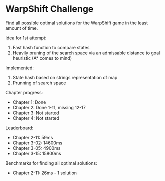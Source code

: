 # WarpShift Challenge

Find all possible optimal solutions for the WarpShift game in the least amount of time.

Idea for 1st attempt:
1. Fast hash function to compare states
2. Heavily pruning of the search space via an admissable distance to goal heuristic (A* comes to mind)

Implemented:
1. State hash based on strings representation of map
2. Prunning of search space 

Chapter progress:
- Chapter 1: Done
- Chapter 2: Done 1-11, missing 12-17
- Chapter 3: Not started
- Chapter 4: Not started

Leaderboard:
- Chapter 2-11: 59ms
- Chapter 3-02: 14600ms
- Chapter 3-05: 4900ms
- Chapter 3-15: 15800ms

Benchmarks for finding all optimal solutions:
- Chapter 2-11: 26ms - 1 solution
